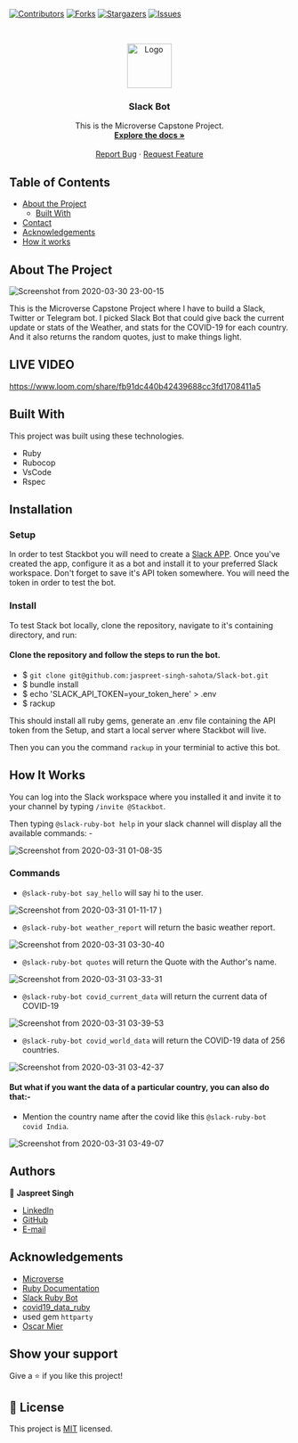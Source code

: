 <!--
*** Thanks for checking out this README Template. If you have a suggestion that would
*** make this better, please fork the repo and create a pull request or simply open
*** an issue with the tag "enhancement".
*** Thanks again! Now go create something AMAZING! :D
-->

<!-- PROJECT SHIELDS -->
<!--
*** I'm using markdown "reference style" links for readability.
*** Reference links are enclosed in brackets [ ] instead of parentheses ( ).
*** See the bottom of this document for the declaration of the reference variables
*** for contributors-url, forks-url, etc. This is an optional, concise syntax you may use.
*** https://www.markdownguide.org/basic-syntax/#reference-style-links
-->
[![Contributors][contributors-shield]][contributors-url]
[![Forks][forks-shield]][forks-url]
[![Stargazers][stars-shield]][stars-url]
[![Issues][issues-shield]][issues-url]

<!-- PROJECT LOGO -->
<br />
<p align="center">
  <a href="https://github.com/jaspreet-singh-sahota/Slack-bot">
    <img src="https://course_report_production.s3.amazonaws.com/rich/rich_files/rich_files/5726/s300/icon-white-on-murple-copy.png" alt="Logo" width="80" height="80">
  </a>

  <h3 align="center">Slack Bot</h3>

  <p align="center">
    This is the Microverse Capstone Project.
    <br />
    <a href="https://github.com/jaspreet-singh-sahota/Slack-bot"><strong>Explore the docs »</strong></a>
    <br />
    <br />
    <a href="https://github.com/jaspreet-singh-sahota/Slack-bot/issues">Report Bug</a>
    ·
    <a href="https://github.com/jaspreet-singh-sahota/Slack-bot/issues">Request Feature</a>
  </p>
</p>

<!-- TABLE OF CONTENTS -->
## Table of Contents

* [About the Project](#about-the-project)
  * [Built With](#built-with)
* [Contact](#Authors)
* [Acknowledgements](#acknowledgements)
* [How it works](#How-it-works)

<!-- ABOUT THE PROJECT -->
## About The Project

![Screenshot from 2020-03-30 23-00-15](https://user-images.githubusercontent.com/55361440/77943151-64ee5780-72da-11ea-8595-793b3497fb28.png)

This is the Microverse Capstone Project where I have to build a Slack, Twitter or Telegram bot.
I picked Slack Bot that could give back the current update or stats of the Weather, and stats for the COVID-19 for each country. And it also returns the random quotes, just to make things light.

## LIVE VIDEO 

https://www.loom.com/share/fb91dc440b42439688cc3fd1708411a5

<!-- BUILD WITH -->
## Built With
This project was built using these technologies.
* Ruby
* Rubocop
* VsCode
* Rspec

<!-- ABOUT THE PROJECT -->
## Installation

### Setup

In order to test Stackbot you will need to create a [Slack APP](https://slack.com/create#email). Once you've created the app, configure it as a bot and install it to your preferred Slack workspace. Don't forget to save it's API token somewhere. You will need the token in order to test the bot.

### Install

To test Stack bot locally, clone the repository, navigate to it's containing directory, and run:

#### Clone the repository and follow the steps to run the bot.

- $ `git clone git@github.com:jaspreet-singh-sahota/Slack-bot.git`
- $ bundle install
- $ echo 'SLACK_API_TOKEN=your_token_here' > .env
- $ rackup

This should install all ruby gems, generate an .env file containing the API token from the Setup, and start a local server where Stackbot will live.

Then you can you the command `rackup` in your terminial to active this bot.

<!-- HOW IT WORKS -->

## How It Works

You can log into the Slack workspace where you installed it and invite it to your channel by typing `/invite @Stackbot`. 

Then typing `@slack-ruby-bot help` in your slack channel will display all the available commands: -

![Screenshot from 2020-03-31 01-08-35](https://user-images.githubusercontent.com/55361440/77954409-32e5f100-72ec-11ea-8685-3e60d35f3ccb.png)


### Commands

- `@slack-ruby-bot say_hello` will say hi to the user.

![Screenshot from 2020-03-31 01-11-17](https://user-images.githubusercontent.com/55361440/77954628-8a845c80-72ec-11ea-86a1-57eaa01e1cc4.png)
)

- `@slack-ruby-bot weather_report` will return the basic weather report.

![Screenshot from 2020-03-31 03-30-40](https://user-images.githubusercontent.com/55361440/77966091-03d97a80-7300-11ea-9ad1-41b424d6646a.png)

- `@slack-ruby-bot quotes` will return the Quote with the Author's name.

![Screenshot from 2020-03-31 03-33-31](https://user-images.githubusercontent.com/55361440/77966321-692d6b80-7300-11ea-8f0c-dde09cd097cc.png)

- `@slack-ruby-bot covid_current_data` will return the current data of COVID-19

![Screenshot from 2020-03-31 03-39-53](https://user-images.githubusercontent.com/55361440/77966774-549da300-7301-11ea-94cf-0a4f7245cdf3.png)

- `@slack-ruby-bot covid_world_data` will return the COVID-19 data of 256 countries.

![Screenshot from 2020-03-31 03-42-37](https://user-images.githubusercontent.com/55361440/77966925-af36ff00-7301-11ea-83ce-f7b0d02cd3b4.png)

#### But what if you want the data of a particular country, you can also do that:-

- Mention the country name after the covid like this `@slack-ruby-bot covid India`.

![Screenshot from 2020-03-31 03-49-07](https://user-images.githubusercontent.com/55361440/77967396-a561cb80-7302-11ea-8ddc-855d15a4db85.png)

<!-- CONTACT -->
## Authors

👤 **Jaspreet Singh** 
    
- [LinkedIn](https://www.linkedin.com/in/jaspreet-singh-a28286146/)
- [GitHub](https://github.com/jaspreet-singh-sahota)
- [E-mail](jaspreetsinghjassi01@gmail.com)

<!-- ACKNOWLEDGEMENTS -->
## Acknowledgements
* [Microverse](https://www.microverse.org/)
* [Ruby Documentation](https://www.ruby-lang.org/en/documentation/)
* [Slack Ruby Bot](https://github.com/slack-ruby/slack-ruby-bot)
* [covid19_data_ruby](https://github.com/jaerodyne/covid19-data-ruby)
* used gem `httparty`
* [Oscar Mier](https://github.com/voscarmv)

## Show your support

Give a ⭐️ if you like this project!

<!-- MARKDOWN LINKS & IMAGES -->
<!-- https://www.markdownguide.org/basic-syntax/#reference-style-links -->
[contributors-shield]: https://img.shields.io/github/contributors/jaspreet-singh-sahota/Slack-bot.svg?style=flat-square
[contributors-url]: https://github.com/jaspreet-singh-sahota/Slack-bot/graphs/contributors
[forks-shield]: https://img.shields.io/github/forks/rammazzoti2000/tic-toc-toe.svg?style=flat-square
[forks-url]: https://github.com/jaspreet-singh-sahota/Slack-bot/network/members
[stars-shield]: https://img.shields.io/github/stars/rammazzoti2000/tic-toc-toe.svg?style=flat-square
[stars-url]: https://github.com/jaspreet-singh-sahota/Slack-bot/stargazers
[issues-shield]: https://img.shields.io/github/issues/rammazzoti2000/tic-toc-toe.svg?style=flat-square
[issues-url]: https://github.com/jaspreet-singh-sahota/Slack-bot/issues

## 📝 License

This project is [MIT](https://opensource.org/licenses/MIT) licensed.
